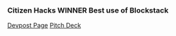 ### Citizen Hacks WINNER Best use of Blockstack
[Devpost Page](https://devpost.com/software/bottom-line)
[Pitch Deck](https://docs.google.com/presentation/d/e/2PACX-1vSvQO_kBAcsMgvlFcA1BsZPbyrOkuP1s5wXf_ah0HdHq-OsxVfLjogSMYuYKquBSW1ws311mGFnJ268/pub?start=false&loop=false&delayms=5000)
